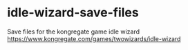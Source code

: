 # idle-wizard-save-files
Save files for the kongregate game idle wizard https://www.kongregate.com/games/twowizards/idle-wizard
